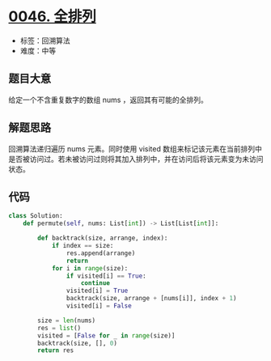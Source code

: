# [0046. 全排列](https://leetcode-cn.com/problems/permutations/)

- 标签：回溯算法
- 难度：中等

## 题目大意

给定一个不含重复数字的数组 nums ，返回其有可能的全排列。

## 解题思路

回溯算法递归遍历 nums 元素。同时使用 visited 数组来标记该元素在当前排列中是否被访问过。若未被访问过则将其加入排列中，并在访问后将该元素变为未访问状态。

## 代码

```Python
class Solution:
    def permute(self, nums: List[int]) -> List[List[int]]:

        def backtrack(size, arrange, index):
            if index == size:
                res.append(arrange)
                return
            for i in range(size):
                if visited[i] == True:
                    continue
                visited[i] = True
                backtrack(size, arrange + [nums[i]], index + 1)
                visited[i] = False

        size = len(nums)
        res = list()
        visited = [False for _ in range(size)]
        backtrack(size, [], 0)
        return res
```

